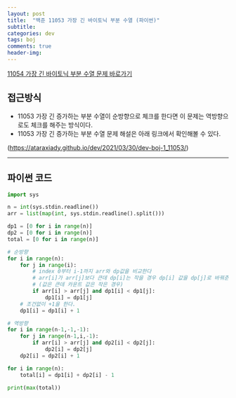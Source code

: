 ```yaml
---
layout: post
title:  "백준 11053 가장 긴 바이토닉 부분 수열 (파이썬)"
subtitle:   
categories: dev
tags: boj
comments: true
header-img: 
---
```


[11054 가장 긴 바이토닉 부분 수열 문제 바로가기](https://www.acmicpc.net/problem/11054)   
    

## 접근방식
- 11053 가장 긴 증가하는 부분 수열이 순방향으로 체크를 한다면 이 문제는 역방향으로도 체크를 해주는 방식이다.
- 11053 가장 긴 증가하는 부분 수열 문제 해설은 아래 링크에서 확인해볼 수 있다.

(https://ataraxiady.github.io/dev/2021/03/30/dev-boj-1_11053/)  


---

## 파이썬 코드
```python
import sys

n = int(sys.stdin.readline())
arr = list(map(int, sys.stdin.readline().split()))

dp1 = [0 for i in range(n)]
dp2 = [0 for i in range(n)]
total = [0 for i in range(n)]

# 순방향
for i in range(n):
    for j in range(i):
        # index 0부터 i-1까지 arr와 dp값을 비교한다
        # arr[i]가 arr[j]보다 큰데 dp[i]는 작을 경우 dp[i] 값을 dp[j]로 바꿔준다.
        # (값은 큰데 카운트 값은 작은 경우)
        if arr[i] > arr[j] and dp1[i] < dp1[j]:
            dp1[i] = dp1[j]
    # 조건없이 +1을 한다.
    dp1[i] = dp1[i] + 1

# 역방향
for i in range(n-1,-1,-1):
    for j in range(n-1,i,-1):
        if arr[i] > arr[j] and dp2[i] < dp2[j]:
            dp2[i] = dp2[j]
    dp2[i] = dp2[i] + 1

for i in range(n):
    total[i] = dp1[i] + dp2[i] - 1

print(max(total))
```
  